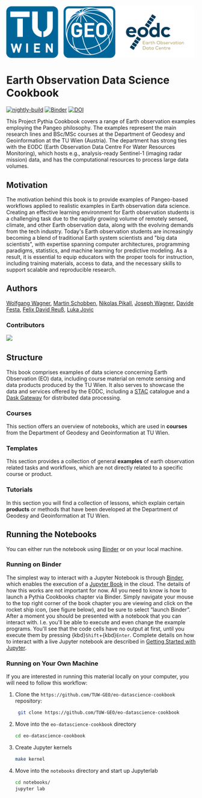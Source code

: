 <img src="notebooks/images/logos/tuw-geo_eodc_logo_horizontal.png" alt="tuw-geo-logo" width="500"/>

# Earth Observation Data Science Cookbook

[![nightly-build](https://github.com/ProjectPythia/eo-datascience-cookbook/actions/workflows/nightly-build.yaml/badge.svg)](https://github.com/ProjectPythia/eo-datascience-cookbook/actions/workflows/nightly-build.yaml)
[![Binder](https://binder.projectpythia.org/badge_logo.svg)](https://binder.projectpythia.org/v2/gh/ProjectPythia/eo-datascience-cookbook/main?labpath=notebooks)
[![DOI](https://zenodo.org/badge/830421828.svg)](https://zenodo.org/badge/latestdoi/830421828)

This Project Pythia Cookbook covers a range of Earth observation examples employing
the Pangeo philosophy. The examples represent the main research lines and BSc/MSc
courses at the Department of Geodesy and Geoinformation at the TU Wien (Austria).
The department has strong ties with the EODC (Earth Observation Data Centre For
Water Resources Monitoring), which hosts e.g., analysis-ready Sentinel-1
(imaging radar mission) data, and has the computational resources to process
large data volumes.

## Motivation

The motivation behind this book is to provide examples of Pangeo-based workflows
applied to realistic examples in Earth observation data science. Creating an
effective learning environment for Earth observation students is a challenging
task due to the rapidly growing volume of remotely sensed, climate, and other
Earth observation data, along with the evolving demands from the tech industry.
Today's Earth observation students are increasingly becoming a blend of traditional
Earth system scientists and "big data scientists", with expertise spanning computer
architectures, programming paradigms, statistics, and machine learning for
predictive modeling. As a result, it is essential to equip educators with the
proper tools for instruction, including training materials, access to data, and
the necessary skills to support scalable and reproducible research.

## Authors

[Wolfgang Wagner](@wagner-wolfgang), [Martin Schobben](@martinschobben),
[Nikolas Pikall](@npikall), [Joseph Wagner](@wagnerjoseph), [Davide Festa](@maybedave),
[Felix David Reuß](@FelixReuss), [Luka Jovic](@lukojovic)

### Contributors

<a href="https://github.com/TUW-GEO/eo-datascience-cookbook/graphs/contributors">
  <img src="https://contrib.rocks/image?repo=ProjectPythia/eo-datascience-cookbook" />
</a>

## Structure

This book comprises examples of data science concerning Earth Observation (EO) data,
including course material on remote sensing and data products produced by the TU
Wien. It also serves to showcase the data and services offered by the EODC, including
a [STAC](https://docs.eodc.eu/services/stac.html) catalogue and a
[Dask Gateway](https://docs.eodc.eu/services/dask.html) for distributed data processing.

### Courses

This section offers an overview of notebooks, which are used in **courses** from
the Department of Geodesy and Geoinformation at TU Wien.

### Templates

This section provides a collection of general **examples** of earth observation
related tasks and workflows, which are not directly related to a specific course
or product.

### Tutorials

In this section you will find a collection of lessons, which explain certain
**products** or methods that have been developed at the Department of Geodesy and
Geoinformation at TU Wien.

## Running the Notebooks

You can either run the notebook using [Binder](https://binder.projectpythia.org/v2/gh/ProjectPythia/eo-datascience-cookbook/main?labpath=notebooks)
or on your local machine.

### Running on Binder

The simplest way to interact with a Jupyter Notebook is through
[Binder](https://binder.projectpythia.org/v2/gh/ProjectPythia/eo-datascience-cookbook/main?labpath=notebooks), which enables the execution of a
[Jupyter Book](https://jupyterbook.org) in the cloud. The details of how this works are not
important for now. All you need to know is how to launch a Pythia
Cookbooks chapter via Binder. Simply navigate your mouse to
the top right corner of the book chapter you are viewing and click
on the rocket ship icon, (see figure below), and be sure to select
“launch Binder”. After a moment you should be presented with a
notebook that you can interact with. I.e. you'll be able to execute
and even change the example programs. You'll see that the code cells
have no output at first, until you execute them by pressing
{kbd}`Shift`\+{kbd}`Enter`. Complete details on how to interact with
a live Jupyter notebook are described in [Getting Started with
Jupyter](https://foundations.projectpythia.org/foundations/getting-started-jupyter.html).

### Running on Your Own Machine

If you are interested in running this material locally on your computer, you will
need to follow this workflow:

1. Clone the `https://github.com/TUW-GEO/eo-datascience-cookbook` repository:

   ```bash
    git clone https://github.com/TUW-GEO/eo-datascience-cookbook
   ```

1. Move into the `eo-datascience-cookbook` directory
   ```bash
   cd eo-datascience-cookbook
   ```
1. Create Jupyter kernels
   ```bash
   make kernel
   ```
1. Move into the `notebooks` directory and start up Jupyterlab
   ```bash
   cd notebooks/
   jupyter lab
   ```
